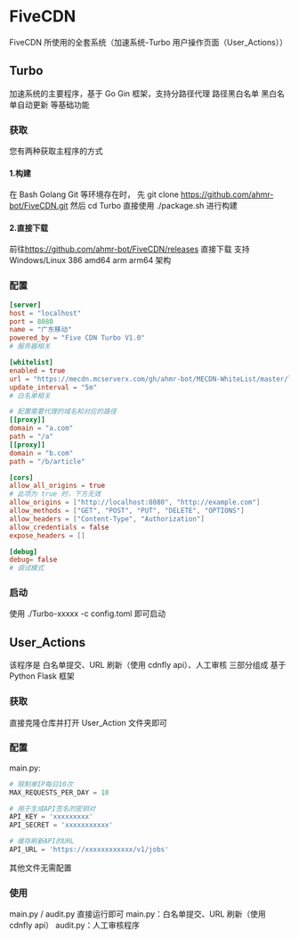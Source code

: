 # FiveCDN 

FiveCDN 所使用的全套系统（加速系统-Turbo 用户操作页面（User_Actions））

## Turbo
加速系统的主要程序，基于 Go Gin 框架，支持分路径代理 路径黑白名单 黑白名单自动更新 等基础功能

### 获取
您有两种获取主程序的方式
#### 1.构建
在 Bash Golang Git 等环境存在时，
先 git clone https://github.com/ahmr-bot/FiveCDN.git
然后 cd Turbo
直接使用 ./package.sh 进行构建
#### 2.直接下载
前往<https://github.com/ahmr-bot/FiveCDN/releases> 直接下载
支持 Windows/Linux 386 amd64 arm arm64 架构

### 配置
```toml
[server]
host = "localhost"
port = 8080
name = "广东移动"
powered_by = "Five CDN Turbo V1.0"
# 服务器相关

[whitelist]
enabled = true
url = "https://mecdn.mcserverx.com/gh/ahmr-bot/MECDN-WhiteList/master/list.txt"
update_interval = "5m"
# 白名单相关

# 配置需要代理的域名和对应的路径
[[proxy]]
domain = "a.com"
path = "/a"
[[proxy]]
domain = "b.com"
path = "/b/article"

[cors]
allow_all_origins = true
# 此项为 true 时，下方无效
allow_origins = ["http://localhost:8080", "http://example.com"]
allow_methods = ["GET", "POST", "PUT", "DELETE", "OPTIONS"]
allow_headers = ["Content-Type", "Authorization"]
allow_credentials = false
expose_headers = []

[debug]
debug= false
# 调试模式
```
### 启动
使用  ./Turbo-xxxxx -c config.toml  即可启动

## User_Actions
该程序是 白名单提交、URL 刷新（使用 cdnfly api）、人工审核 三部分组成
基于 Python Flask 框架
### 获取
直接克隆仓库并打开 User_Action 文件夹即可 

### 配置
main.py:
``` python
# 限制单IP每日10次
MAX_REQUESTS_PER_DAY = 10

# 用于生成API签名的密钥对
API_KEY = 'xxxxxxxxx'
API_SECRET = 'xxxxxxxxxxx'

# 缓存刷新API的URL
API_URL = 'https://xxxxxxxxxxxx/v1/jobs'
```
其他文件无需配置

### 使用 
main.py / audit.py 直接运行即可
main.py：白名单提交、URL 刷新（使用 cdnfly api）
audit.py：人工审核程序